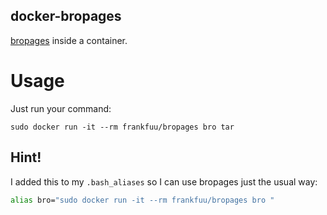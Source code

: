 docker-bropages
---------------

[bropages](http://bropages.org/ ) inside a container.

# Usage

Just run your command:

`sudo docker run -it --rm frankfuu/bropages bro tar`

## Hint!

I added this to my `.bash_aliases` so I can use bropages just the usual way:

```bash
alias bro="sudo docker run -it --rm frankfuu/bropages bro "
```
